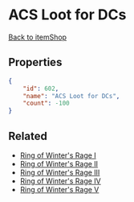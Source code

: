 # ACS Loot for DCs

<no description available>

[Back to itemShop](../item-shops.md)

## Properties

```json
{
    "id": 602,
    "name": "ACS Loot for DCs",
    "count": -100
}
```

## Related

- [Ring of Winter's Rage I](../items/18341-ring-of-winter-s-rage-i.md)
- [Ring of Winter's Rage II](../items/18342-ring-of-winter-s-rage-ii.md)
- [Ring of Winter's Rage III](../items/18343-ring-of-winter-s-rage-iii.md)
- [Ring of Winter's Rage IV](../items/18344-ring-of-winter-s-rage-iv.md)
- [Ring of Winter's Rage V](../items/18345-ring-of-winter-s-rage-v.md)

